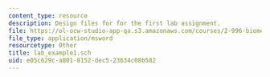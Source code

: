 ```yaml
---
content_type: resource
description: Design files for for the first lab assignment.
file: https://ol-ocw-studio-app-qa.s3.amazonaws.com/courses/2-996-biomedical-devices-design-laboratory-fall-2007/e05c629ca8018152dec523634c08b582_lab_example1.sch
file_type: application/msword
resourcetype: Other
title: lab_example1.sch
uid: e05c629c-a801-8152-dec5-23634c08b582
---
```

